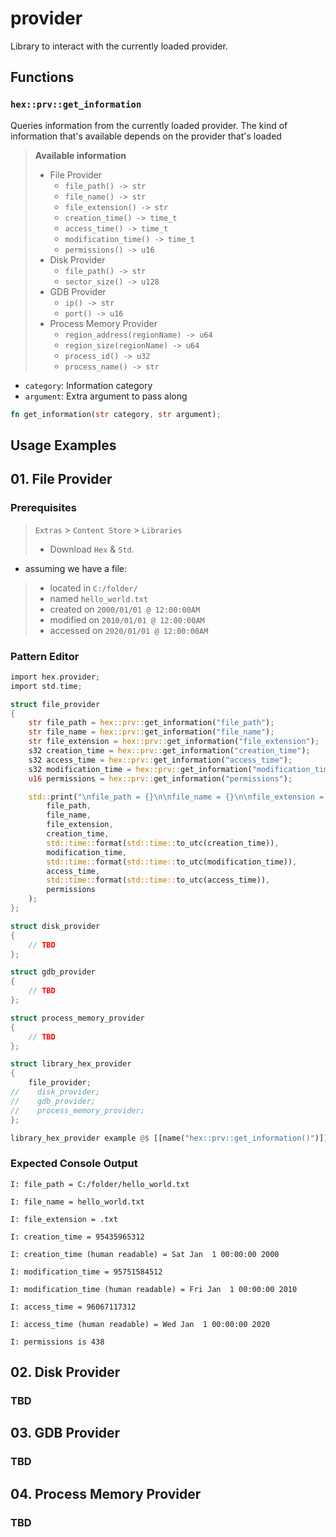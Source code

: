 # provider
Library to interact with the currently loaded provider.

## Functions

### `hex::prv::get_information`

Queries information from the currently loaded provider. The kind of information that's available depends on the provider that's loaded

> **Available information**
> - File Provider
>   - `file_path() -> str`
>   - `file_name() -> str`
>   - `file_extension() -> str`
>   - `creation_time() -> time_t`
>   - `access_time() -> time_t`
>   - `modification_time() -> time_t`
>   - `permissions() -> u16`
> - Disk Provider
>   - `file_path() -> str`
>   - `sector_size() -> u128`
> - GDB Provider
>   - `ip() -> str`
>   - `port() -> u16`
> - Process Memory Provider
>   - `region_address(regionName) -> u64`
>   - `region_size(regionName) -> u64`
>   - `process_id() -> u32`
>   - `process_name() -> str`

- `category`: Information category
- `argument`: Extra argument to pass along


```rust
fn get_information(str category, str argument);
```

## Usage Examples

## 01. File Provider

### Prerequisites
> `Extras` > `Content Store` > `Libraries`
> - Download `Hex` & `Std`.
>
- assuming we have a file:
> - located in `C:/folder/`
> - named `hello_world.txt`
> - created on `2000/01/01 @ 12:00:00AM`
> - modified on `2010/01/01 @ 12:00:00AM`
> - accessed on `2020/01/01 @ 12:00:00AM`

### Pattern Editor
```rust
import hex.provider;
import std.time;

struct file_provider
{
    str file_path = hex::prv::get_information("file_path");
    str file_name = hex::prv::get_information("file_name");
    str file_extension = hex::prv::get_information("file_extension");
    s32 creation_time = hex::prv::get_information("creation_time");
    s32 access_time = hex::prv::get_information("access_time");
    s32 modification_time = hex::prv::get_information("modification_time");
    u16 permissions = hex::prv::get_information("permissions");

    std::print("\nfile_path = {}\n\nfile_name = {}\n\nfile_extension = {}\n\ncreation_time = {}\n\ncreation_time (human readable) = {}\n\naccess_time = {}\n\naccess_time (human readable) = {}\n\nmodification_time = {}\n\nmodification_time (human readable) = {}\n\npermissions is {}\n",
        file_path,
        file_name,
        file_extension,
        creation_time,
        std::time::format(std::time::to_utc(creation_time)),
        modification_time,
        std::time::format(std::time::to_utc(modification_time)),
        access_time,
        std::time::format(std::time::to_utc(access_time)),
        permissions
    );
};

struct disk_provider
{
    // TBD
};

struct gdb_provider
{
    // TBD
};

struct process_memory_provider
{
    // TBD
};

struct library_hex_provider
{
    file_provider;
//    disk_provider;
//    gdb_provider;
//    process_memory_provider;
};

library_hex_provider example @$ [[name("hex::prv::get_information()")]];
```
### Expected Console Output
```
I: file_path = C:/folder/hello_world.txt

I: file_name = hello_world.txt

I: file_extension = .txt

I: creation_time = 95435965312

I: creation_time (human readable) = Sat Jan  1 00:00:00 2000

I: modification_time = 95751584512

I: modification_time (human readable) = Fri Jan  1 00:00:00 2010

I: access_time = 96067117312

I: access_time (human readable) = Wed Jan  1 00:00:00 2020

I: permissions is 438
```
## 02. Disk Provider

### TBD

## 03. GDB Provider

### TBD

## 04. Process Memory Provider

### TBD